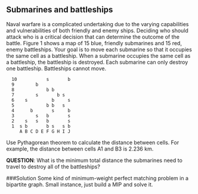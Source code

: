 Submarines and battleships
----------

Naval warfare is a complicated undertaking due
to the varying capabilities and vulnerabilities of both
friendly and enemy ships. Deciding who should attack
who is a critical decision that can determine the
outcome of the battle.
Figure 1 shows a map of 15 blue, friendly submarines
and 15 red, enemy battleships. Your goal is to
move each submarine so that it occupies the same
cell as a battleship. When a submarine occupies the
same cell as a battleship, the battleship is destroyed.
Each submarine can only destroy one battleship. Battleships
cannot move.

      10           s       b 
      9        b             
      8            b b       
      7        s       b s   
      6    s         b     s 
      5            b b   s   
      4      b       s     b 
      3        s   b       s 
      2    s   s   b       s 
      1  s b       b s   s b 
         A B C D E F G H I J

Use Pythagorean theorem to calculate the distance
between cells. For example, the distance between
cells A1 and B3 is 2.236 km.

**QUESTION**: What is the minimum total distance
the submarines need to travel to destroy all of the
battleships?

###Solution
Some kind of minimum-weight perfect matching problem in a bipartite graph. 
Small instance, just build a MIP and solve it.
